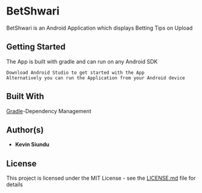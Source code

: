 # BetShwari

BetShwari is an Android Application which displays Betting Tips on Upload

## Getting Started

The App is built with gradle and can run on any Android SDK
```
Download Android Studio to get started with the App
Alternatively you can run the Application from your Android device
```

## Built With

[Gradle](https://gradle.org/)-Dependency Management

## Author(s)

* **Kevin Siundu**

## License

This project is licensed under the MIT License - see the [LICENSE.md](LICENSE.md) file for details
